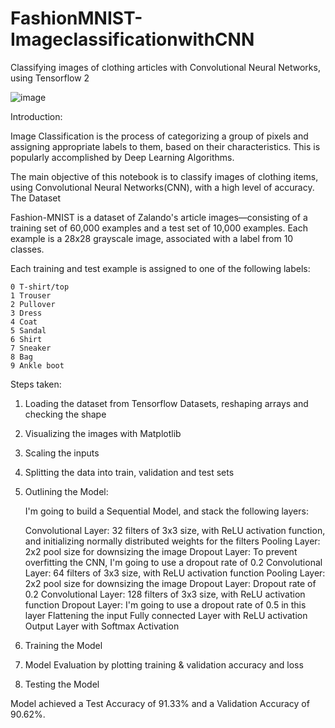 # FashionMNIST-ImageclassificationwithCNN
Classifying images of clothing articles with Convolutional Neural Networks, using Tensorflow 2

![image](https://user-images.githubusercontent.com/75364712/130087100-1417f633-3f28-4e2a-8677-ca87b585916c.png)

Introduction:

Image Classification is the process of categorizing a group of pixels and assigning appropriate labels to them, based on their characteristics. This is popularly accomplished by Deep Learning Algorithms.

The main objective of this notebook is to classify images of clothing items, using Convolutional Neural Networks(CNN), with a high level of accuracy.
The Dataset

Fashion-MNIST is a dataset of Zalando's article images—consisting of a training set of 60,000 examples and a test set of 10,000 examples. Each example is a 28x28 grayscale image, associated with a label from 10 classes.

Each training and test example is assigned to one of the following labels:

    0 T-shirt/top
    1 Trouser
    2 Pullover
    3 Dress
    4 Coat
    5 Sandal
    6 Shirt
    7 Sneaker
    8 Bag
    9 Ankle boot

Steps taken:

1) Loading the dataset from Tensorflow Datasets, reshaping arrays and checking the shape
2) Visualizing the images with Matplotlib
3) Scaling the inputs
4) Splitting the data into train, validation and test sets
5) Outlining the Model:

   I'm going to build a Sequential Model, and stack the following layers:

    Convolutional Layer: 32 filters of 3x3 size, with ReLU activation function, and initializing normally distributed weights for the filters
    Pooling Layer: 2x2 pool size for downsizing the image
    Dropout Layer: To prevent overfitting the CNN, I'm going to use a dropout rate of 0.2
    Convolutional Layer: 64 filters of 3x3 size, with ReLU activation function
    Pooling Layer: 2x2 pool size for downsizing the image
    Dropout Layer: Dropout rate of 0.2
    Convolutional Layer: 128 filters of 3x3 size, with ReLU activation function
    Dropout Layer: I'm going to use a dropout rate of 0.5 in this layer
    Flattening the input
    Fully connected Layer with ReLU activation
    Output Layer with Softmax Activation
    
 6) Training the Model
 7) Model Evaluation by plotting training & validation accuracy and loss
 8) Testing the Model

Model achieved a Test Accuracy of 91.33% and a Validation Accuracy of 90.62%.
